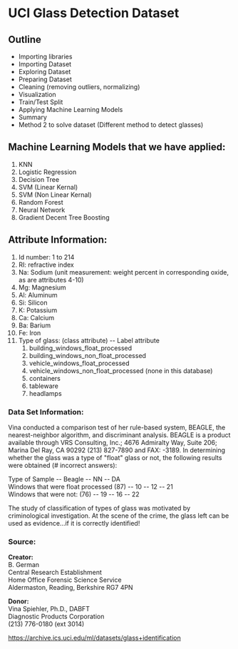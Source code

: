 # UCI Glass Detection Dataset

## Outline

- Importing libraries
- Importing Dataset
- Exploring Dataset
- Preparing Dataset
- Cleaning (removing outliers, normalizing)
- Visualization
- Train/Test Split
- Applying Machine Learning Models
- Summary
- Method 2 to solve dataset (Different method to detect glasses)

## Machine Learning Models that we have applied:

1. KNN
2. Logistic Regression
3. Decision Tree
4. SVM (Linear Kernal)
5. SVM (Non Linear Kernal)
6. Random Forest
7. Neural Network
8. Gradient Decent Tree Boosting



## Attribute Information:

1. Id number: 1 to 214 
2. RI: refractive index 
3. Na: Sodium (unit measurement: weight percent in corresponding oxide, as are attributes 4-10) 
4. Mg: Magnesium 
5. Al: Aluminum 
6. Si: Silicon 
7. K: Potassium 
8. Ca: Calcium 
9. Ba: Barium 
10. Fe: Iron 
11. Type of glass: (class attribute)  -- Label attribute
    1. building_windows_float_processed 
    2. building_windows_non_float_processed 
    3. vehicle_windows_float_processed 
    4. vehicle_windows_non_float_processed (none in this database) 
    5. containers 
    6. tableware 
    7. headlamps











### Data Set Information:  
Vina conducted a comparison test of her rule-based system, BEAGLE, the nearest-neighbor algorithm, and discriminant analysis. BEAGLE is a product available through VRS Consulting, Inc.; 4676 Admiralty Way, Suite 206; Marina Del Ray, CA 90292 (213) 827-7890 and FAX: -3189. In determining whether the glass was a type of "float" glass or not, the following results were obtained (# incorrect answers):

Type of Sample -- Beagle -- NN -- DA  
Windows that were float processed (87) -- 10 -- 12 -- 21  
Windows that were not: (76) -- 19 -- 16 -- 22   

The study of classification of types of glass was motivated by criminological investigation. At the scene of the crime, the glass left can be used as evidence...if it is correctly identified!




### Source:  

**Creator:**  
B. German  
Central Research Establishment  
Home Office Forensic Science Service   
Aldermaston, Reading, Berkshire RG7 4PN   

**Donor:**  
Vina Spiehler, Ph.D., DABFT   
Diagnostic Products Corporation   
(213) 776-0180 (ext 3014)  

https://archive.ics.uci.edu/ml/datasets/glass+identification
